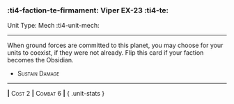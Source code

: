 ### :ti4-faction-te-firmament: **Viper EX-23** :ti4-te:

Unit Type: Mech :ti4-unit-mech:

---

When ground forces are committed to this planet, you may choose for your units to coexist, if they were not already.
Flip this card if your faction becomes the Obsidian.

* <span style="font-variant:small-caps;">Sustain Damage</span> 

---

__|__ <span style="font-variant:small-caps;">Cost 2</span> __|__ <span style="font-variant:small-caps;">Combat 6</span> __|__
{ .unit-stats }
